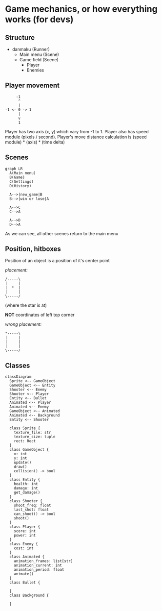 # Game mechanics, or how everything works (for devs)

## Structure

- danmaku (Runner)
  - Main menu (Scene)
  - Game field (Scene)
    - Player
    - Enemies


## Player movement
```
     -1
      ^
      |
-1 <- 0 -> 1
      |
      v
      1
```
Player has two axis (x, y) which vary from -1 to 1.
Player also has speed module (pixels / second).
Player's move distance calculation is (speed module) * (axis) * (time delta)


## Scenes

```mermaid
graph LR
  A(Main menu)
  B(Game)
  C(Settings)
  D(History)

  A-->|new_game|B
  B-->|win or lose|A

  A-->C
  C-->A

  A-->D
  D-->A
```

As we can see, all other scenes return to the main menu



## Position, hitboxes


Position of an object is a position of it's center point

*placement:*
```
/-----\
|     |
|  *  |
|     |
\-----/
```
(where the star is at)

**NOT** coordinates of left top corner

*wrong placement:*
```
*-----\
|     |
|     |
|     |
\-----/
```

## Classes

```mermaid
classDiagram
  Sprite <-- GameObject
  GameObject <-- Entity
  Shooter <-- Enemy
  Shooter <-- Player
  Entity <-- Bullet
  Animated <-- Player
  Animated <-- Enemy
  GameObject <-- Animated
  Animated <-- Background
  Entity <-- Shooter

  class Sprite {
    texture_file: str
    texture_size: tuple
    rect: Rect
  }
  class GameObject {
    x: int
    y: int
    update()
    draw()
    collision() -> bool
  }
  class Entity {
    health: int
    damage: int
    get_damage()
  }
  class Shooter {
    shoot_freq: float
    last_shot: float
    can_shoot() -> bool
    shoot()
  }
  class Player {
    score: int
    power: int
  }
  class Enemy {
    cost: int
  }
  class Animated {
    animation_frames: list[str]
    animation_current: int
    animation_period: float
    animate()
  }
  class Bullet {
    
  }
  class Background {

  }
```